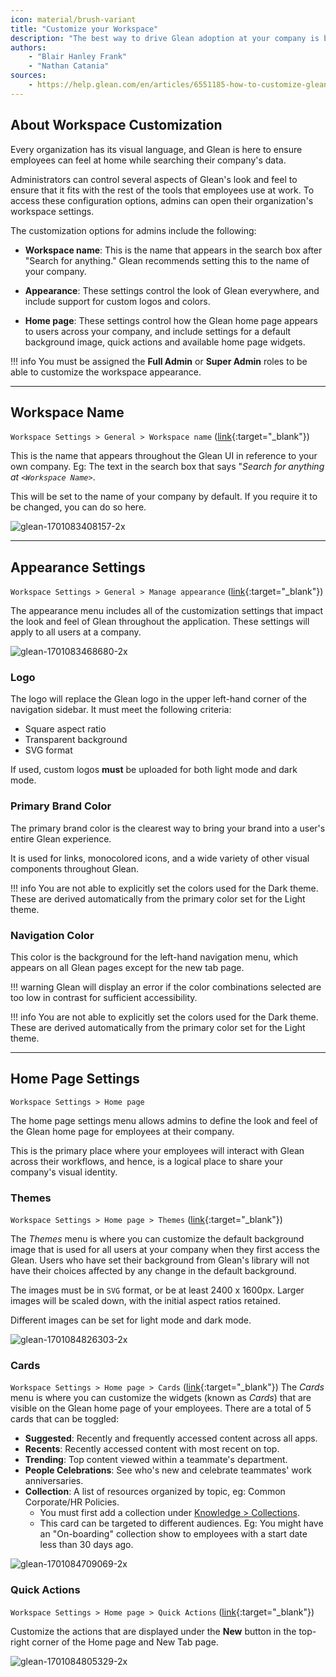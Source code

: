```yaml
---
icon: material/brush-variant
title: "Customize your Workspace"
description: "The best way to drive Glean adoption at your company is by deploying the browser extension and apps to their corporate devices."
authors:
    - "Blair Hanley Frank"
    - "Nathan Catania"
sources:
    - https://help.glean.com/en/articles/6551185-how-to-customize-glean-for-your-organization#h_2e90de86f9
---
```


## About Workspace Customization
Every organization has its visual language, and Glean is here to ensure employees can feel at home while searching their company's data.

Administrators can control several aspects of Glean's look and feel to ensure that it fits with the rest of the tools that employees use at work. To access these configuration options, admins can open their organization's workspace settings.

The customization options for admins include the following:

* **Workspace name**: This is the name that appears in the search box after "Search for anything." Glean recommends setting this to the name of your company. 

* **Appearance**: These settings control the look of Glean everywhere, and include support for custom logos and colors.

* **Home page**: These settings control how the Glean home page appears to users across your company, and include settings for a default background image, quick actions and available home page widgets.

!!! info
    You must be assigned the **Full Admin** or **Super Admin** roles to be able to customize the workspace appearance.

---

## Workspace Name
`Workspace Settings > General > Workspace name` ([link](https://app.glean.com/admin/general){:target="_blank"})

This is the name that appears throughout the Glean UI in reference to your own company. Eg: The text in the search box that says "*Search for anything at `<Workspace Name>`*.

This will be set to the name of your company by default. If you require it to be changed, you can do so here.

![glean-1701083408157-2x](customize-workspace.assets/glean-1701083408157-2x.webp)

---

## Appearance Settings
`Workspace Settings > General > Manage appearance` ([link](https://app.glean.com/admin/general){:target="_blank"})

The appearance menu includes all of the customization settings that impact the look and feel of Glean throughout the application. These settings will apply to all users at a company.

![glean-1701083468680-2x](customize-workspace.assets/glean-1701083468680-2x.webp)


### Logo
The logo will replace the Glean logo in the upper left-hand corner of the navigation sidebar. It must meet the following criteria:

* Square aspect ratio
* Transparent background
* SVG format

If used, custom logos **must** be uploaded for both light mode and dark mode.

### Primary Brand Color
The primary brand color is the clearest way to bring your brand into a user's entire Glean experience.

It is used for links, monocolored icons, and a wide variety of other visual components throughout Glean.

!!! info
    You are not able to explicitly set the colors used for the Dark theme. These are derived automatically from the primary color set for the Light theme.

### Navigation Color
This color is the background for the left-hand navigation menu, which appears on all Glean pages except for the new tab page. 

!!! warning
    Glean will display an error if the color combinations selected are too low in contrast for sufficient accessibility.

!!! info
    You are not able to explicitly set the colors used for the Dark theme. These are derived automatically from the primary color set for the Light theme.

---

## Home Page Settings
`Workspace Settings > Home page`

The home page settings menu allows admins to define the look and feel of the Glean home page for employees at their company.

This is the primary place where your employees will interact with Glean across their workflows, and hence, is a logical place to share your company's visual identity.

### Themes
`Workspace Settings > Home page > Themes` ([link](https://app.glean.com/admin/preview/themes){:target="_blank"})

The *Themes* menu is where you can customize the default background image that is used for all users at your company when they first access the Glean. Users who have set their background from Glean's library will not have their choices affected by any change in the default background.

The images must be in `SVG` format, or be at least 2400 x 1600px. Larger images will be scaled down, with the initial aspect ratios retained. 

Different images can be set for light mode and dark mode.

![glean-1701084826303-2x](customize-workspace.assets/glean-1701084826303-2x.webp)

### Cards
`Workspace Settings > Home page > Cards` ([link](https://app.glean.com/admin/preview/cards){:target="_blank"})
The *Cards* menu is where you can customize the widgets (known as *Cards*) that are visible on the Glean home page of your employees. There are a total of 5 cards that can be toggled:

* **Suggested**: Recently and frequently accessed content across all apps.
* **Recents**: Recently accessed content with most recent on top.
* **Trending**: Top content viewed within a teammate's department.
* **People Celebrations**: See who's new and celebrate teammates' work anniversaries.
* **Collection**: A list of resources organized by topic, eg: Common Corporate/HR Policies.
    * You must first add a collection under [Knowledge > Collections](https://app.glean.com/knowledge/collections).
    * This card can be targeted to different audiences. Eg: You might have an "On-boarding" collection show to employees with a start date less than 30 days ago.

![glean-1701084709069-2x](customize-workspace.assets/glean-1701084709069-2x.webp)

### Quick Actions
`Workspace Settings > Home page > Quick Actions` ([link](https://app.glean.com/admin/preview/quickActions){:target="_blank"})

Customize the actions that are displayed under the **New** button in the top-right corner of the Home page and New Tab page.

![glean-1701084805329-2x](customize-workspace.assets/glean-1701084805329-2x.webp)
